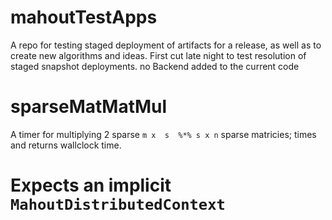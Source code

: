mahoutTestApps 
=============
 A repo for testing staged deployment of artifacts for a release, as well as to create new algorithms and ideas.  First cut late night to test resolution of staged snapshot deployments. no Backend added to the current code

sparseMatMatMul
================
A timer for multiplying 2 sparse `m x  s  %*% s x n` sparse matricies; times and returns wallclock time. 

Expects an implicit `MahoutDistributedContext` 
=======
 